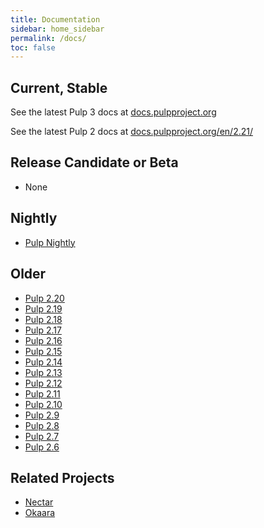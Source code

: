 ```yaml
---
title: Documentation
sidebar: home_sidebar
permalink: /docs/
toc: false
---
```


## Current, Stable

See the latest Pulp 3 docs at [docs.pulpproject.org](http://docs.pulpproject.org)

See the latest Pulp 2 docs at [docs.pulpproject.org/en/2.21/](http://docs.pulpproject.org/en/2.21/)

## Release Candidate or Beta

* None

## Nightly

* [Pulp Nightly](http://docs.pulpproject.org/en/master/nightly/)


## Older
* [Pulp 2.20](http://docs.pulpproject.org/en/2.20/)
* [Pulp 2.19](http://docs.pulpproject.org/en/2.19/)
* [Pulp 2.18](http://docs.pulpproject.org/en/2.18/)
* [Pulp 2.17](http://docs.pulpproject.org/en/2.17/)
* [Pulp 2.16](http://docs.pulpproject.org/en/2.16/)
* [Pulp 2.15](http://docs.pulpproject.org/en/2.15/)
* [Pulp 2.14](http://docs.pulpproject.org/en/2.14/)
* [Pulp 2.13](http://docs.pulpproject.org/en/2.13/)
* [Pulp 2.12](http://docs.pulpproject.org/en/2.12/)
* [Pulp 2.11](http://docs.pulpproject.org/en/2.11/)
* [Pulp 2.10](http://docs.pulpproject.org/en/2.10/)
* [Pulp 2.9](http://docs.pulpproject.org/en/2.9/)
* [Pulp 2.8](http://docs.pulpproject.org/en/2.8/)
* [Pulp 2.7](http://docs.pulpproject.org/en/2.7/)
* [Pulp 2.6](http://docs.pulpproject.org/en/2.6/)


## Related Projects

* [Nectar](http://nectar.readthedocs.org/en/latest/)
* [Okaara](http://okaara.readthedocs.org/en/latest/)
